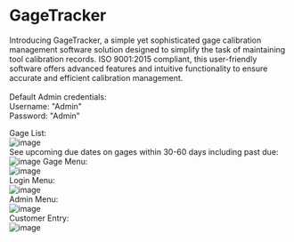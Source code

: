 # GageTracker
Introducing GageTracker, a simple yet sophisticated gage calibration management software solution designed to simplify the task of maintaining tool calibration records. ISO 9001:2015 compliant, this user-friendly software offers advanced features and intuitive functionality to ensure accurate and efficient calibration management. <br>
<br>
Default Admin credentials:<br>
Username: "Admin"<br>
Password: "Admin"<br>

Gage List:<br>
![image](https://github.com/user-attachments/assets/bfa514b1-04c9-4a7f-bc0c-ffcfd0c9378d)
<br>
See upcoming due dates on gages within 30-60 days including past due:<br>
![image](https://github.com/alexfare/GageTracker/assets/40654995/1a3e669e-0059-4cda-b593-769fa2ca2b22)
Gage Menu:<br>
![image](https://github.com/alexfare/GageTracker/assets/40654995/338c9a59-aaac-4704-9a69-87de86947607)
<br>
Login Menu:<br>
![image](https://github.com/alexfare/GageTracker/assets/40654995/17aeb870-e7b0-4b48-9363-01fa87fb9dd8)
<br>
Admin Menu:<br>
![image](https://github.com/user-attachments/assets/8e5589c0-862c-471b-8f38-519656b1451a)
<br>
Customer Entry:<br>
![image](https://github.com/alexfare/GageTracker/assets/40654995/901dc06f-c349-4789-9893-609d27356fed)
